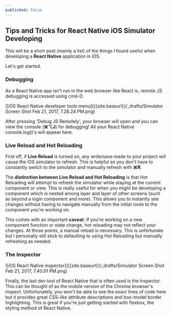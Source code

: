 ```yaml
---
published: false
---
```

## Tips and Tricks for React Native iOS Simulator Developing

This will be a short post (mainly a list) of the things I found useful when developing a **React Native** application in iOS.

Let's get started.

### Debugging

As a React Native app isn't run in the web browser like React is, remote JS debugging is accessed using cmd-D.

![iOS React Native developer tools menu]({{site.baseurl}}/_drafts/Simulator Screen Shot Feb 21, 2017, 7.28.24 PM.png)

After pressing 'Debug JS Remotely', your browser will open and you can view the console (**⌘⌥J**) for debugging! All your React Native console.log()'s will appear here.

### Live Reload and Hot Reloading

First off, if **Live Reload** is turned on, any write/save made to your project will cause the iOS simulator to refresh. This is helpful so you don't have to constantly switch to the simulator and manually refresh with **⌘R**.

The **distinction between Live Reload and Hot Reloading** is that Hot Reloading will attempt to refresh the simulator while staying at the current component or view. This is really useful for when you might be developing a component which is nested among layer and layer of other screens (such as beyond a login component and more). This allows you to instantly see changes without having to navigate manually from the initial route to the component you're working on.

This comes with an important **caveat**: If you're working on a new component function or state change, hot reloading may not reflect your changes. At those points, a manual reload is necessary. This is unfortunate but I personally still stick to defaulting to using Hot Reloading but manually refreshing as needed.

### The Inspector

![iOS React Native inspector]({{site.baseurl}}/_drafts/Simulator Screen Shot Feb 21, 2017, 7.40.01 PM.png)

Finally, the last dev tool of React Native that is often used is the Inspector. This can be thought of as the mobile version of the Chrome browser's inspect. Unfortunately, you won't be able to see the exact lines of code here but it provides great CSS-like attribute descriptions and box-model border highlighting. This is great if you're just getting started with flexbox, the styling method of React Native.